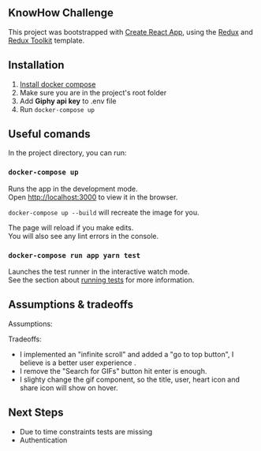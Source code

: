 ## KnowHow Challenge

This project was bootstrapped with [Create React App](https://github.com/facebook/create-react-app), using the [Redux](https://redux.js.org/) and [Redux Toolkit](https://redux-toolkit.js.org/) template.

## Installation
1. [Install docker compose](https://docs.docker.com/compose/install/)
2. Make sure you are in the project's root folder
3. Add **Giphy api key** to .env file
4. Run `docker-compose up` 

## Useful comands

In the project directory, you can run:

### `docker-compose up`

Runs the app in the development mode.<br />
Open [http://localhost:3000](http://localhost:3000) to view it in the browser.

`docker-compose up --build` will recreate the image for you.

The page will reload if you make edits.<br />
You will also see any lint errors in the console.

### `docker-compose run app yarn test`

Launches the test runner in the interactive watch mode.<br />
See the section about [running tests](https://facebook.github.io/create-react-app/docs/running-tests) for more information.

## Assumptions & tradeoffs

Assumptions:

Tradeoffs:
- I implemented an "infinite scroll" and added a "go to top button", I believe is a better user experience .
- I remove the "Search for GIFs" button hit enter is enough.
- I slighty change the gif component, so the title, user, heart icon and share icon will show on hover.

## Next Steps

- Due to time constraints tests are missing
- Authentication